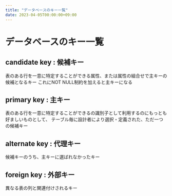 ```yaml
---
title: "データベースのキー一覧"
date: 2023-04-05T00:00:00+09:00
---
```

# データベースのキー一覧

## candidate key : 候補キー

表のある行を一意に特定することができる属性、または属性の組合せで主キーの候補となるキー
これにNOT NULL制約を加えると主キーになる

## primary key : 主キー

表のある行を一意に特定することができるの識別子として利用するのにもっとも好ましいものとして、
テーブル毎に設計者により選択・定義された、ただ一つの候補キー

## alternate key : 代理キー

候補キーのうち、主キーに選ばれなかったキー

## foreign key : 外部キー

異なる表の列と関連付けされるキー
